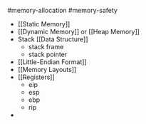 #memory-allocation #memory-safety

- [[Static Memory]]
- [[Dynamic Memory]] or [[Heap Memory]]
- Stack [[Data Structure]]
	- stack frame
	- stack pointer
- [[Little-Endian Format]]
- [[Memory Layouts]]
- [[Registers]]
	- eip
	- esp
	- ebp
	- rip
- 
